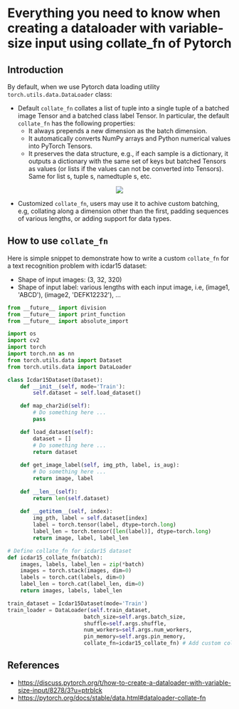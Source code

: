 # Everything you need to know when creating a dataloader with variable-size input using collate_fn of Pytorch

## Introduction
By default, when we use Pytorch data loading utility `torch.utils.data.DataLoader` class:
+ Default `collate_fn` collates a list of tuple into a single tuple of a batched image Tensor and a batched class label Tensor. In particular, the default `collate_fn` has the following properties:
    + It always prepends a new dimension as the batch dimension.
    + It automatically converts NumPy arrays and Python numerical values into PyTorch Tensors.
    + It preserves the data structure, e.g., if each sample is a dictionary, it outputs a dictionary with the same set of keys but batched Tensors as values (or lists if the values can not be converted into Tensors). Same for list s, tuple s, namedtuple s, etc.

<p align='center'>
    <image src='images/default_collate_fn.jpg'>
</p>

+ Customized `collate_fn`, users may use it to achive custom batching, e.g, collating along a dimension other than the first, padding sequences of various lengths, or adding support for data types.

## How to use `collate_fn`

Here is simple snippet to demonstrate how to write a custom `collate_fn` for a text recognition problem with icdar15 dataset:
+ Shape of input images: (3, 32, 320)
+ Shape of input label: various lengths with each input image, i.e, (image1, 'ABCD'), (image2, 'DEFK12232'), ... 

```python
from __future__ import division
from __future__ import print_function
from __future__ import absolute_import

import os
import cv2
import torch
import torch.nn as nn
from torch.utils.data import Dataset
from torch.utils.data import DataLoader

class Icdar15Dataset(Dataset):
    def __init__(self, mode='Train'):
        self.dataset = self.load_dataset()

    def map_char2id(self):
        # Do something here ...
        pass

    def load_dataset(self):
        dataset = []
        # Do something here ...
        return dataset
    
    def get_image_label(self, img_pth, label, is_aug):
        # Do something here ...
        return image, label
    
    def __len__(self):
        return len(self.dataset)
    
    def __getitem__(self, index):
        img_pth, label = self.dataset[index]
        label = torch.tensor(label, dtype=torch.long)
        label_len = torch.tensor([len(label)], dtype=torch.long)
        return image, label, label_len

# Define collate_fn for icdar15 dataset
def icdar15_collate_fn(batch):
    images, labels, label_len = zip(*batch)
    images = torch.stack(images, dim=0)
    labels = torch.cat(labels, dim=0)
    label_len = torch.cat(label_len, dim=0)
    return images, labels, label_len

train_dataset = Icdar15Dataset(mode='Train')
train_loader = DataLoader(self.train_dataset, 
                        batch_size=self.args.batch_size, 
                        shuffle=self.args.shuffle,
                        num_workers=self.args.num_workers,
                        pin_memory=self.args.pin_memory,
                        collate_fn=icdar15_collate_fn) # Add custom collate_fn to dataloader
```

## References
+ https://discuss.pytorch.org/t/how-to-create-a-dataloader-with-variable-size-input/8278/3?u=ptrblck
+ https://pytorch.org/docs/stable/data.html#dataloader-collate-fn